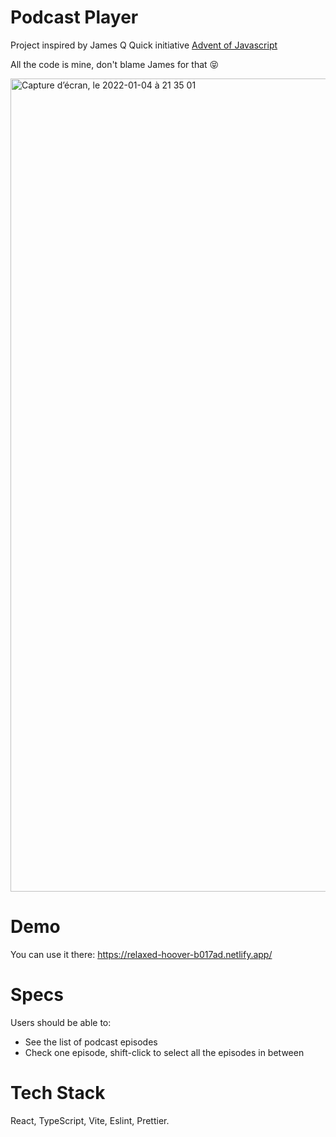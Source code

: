 # Podcast Player

Project inspired by James Q Quick initiative [Advent of Javascript](https://www.adventofjs.com/)

All the code is mine, don't blame James for that 😝

<img width="1301" alt="Capture d’écran, le 2022-01-04 à 21 35 01" src="https://user-images.githubusercontent.com/6333396/148151693-fd13f1d8-700d-4748-a9b2-2c9755a4cfac.png">

# Demo

You can use it there: https://relaxed-hoover-b017ad.netlify.app/

# Specs

Users should be able to:

- See the list of podcast episodes
- Check one episode, shift-click to select all the episodes in between

# Tech Stack

React, TypeScript, Vite, Eslint, Prettier.
